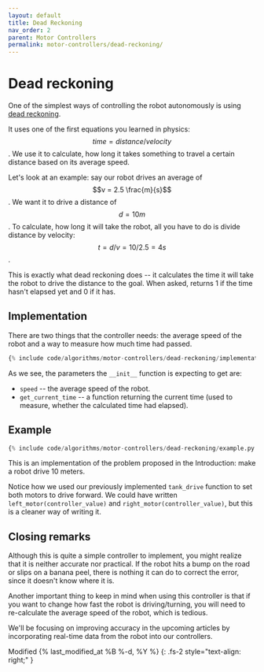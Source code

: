 ```yaml
---
layout: default
title: Dead Reckoning
nav_order: 2
parent: Motor Controllers
permalink: motor-controllers/dead-reckoning/
---
```


# Dead reckoning
One of the simplest ways of controlling the robot autonomously is using [dead reckoning](https://en.wikipedia.org/wiki/Dead_reckoning).

It uses one of the first equations you learned in physics: $$time = distance / velocity$$. We use it to calculate, how long it takes something to travel a certain distance based on its average speed.

Let's look at an example: say our robot drives an average of $$v = 2.5 \frac{m}{s}$$. We want it to drive a distance of $$d = 10m$$. To calculate, how long it will take the robot, all you have to do is divide distance by velocity: $$t = d/v = 10/2.5 = 4s$$.

This is exactly what dead reckoning does -- it calculates the time it will take the robot to drive the distance to the goal. When asked, returns 1 if the time hasn't elapsed yet and 0 if it has.


## Implementation
There are two things that the controller needs: the average speed of the robot and a way to measure how much time had passed.

```python
{% include code/algorithms/motor-controllers/dead-reckoning/implementation.py %}
```

As we see, the parameters the `__init__` function is expecting to get are:
- `speed` -- the average speed of the robot.
- `get_current_time` -- a function returning the current time (used to measure, whether the calculated time had elapsed).


## Example
```python
{% include code/algorithms/motor-controllers/dead-reckoning/example.py %}
```

This is an implementation of the problem proposed in the Introduction: make a robot drive 10 meters.

Notice how we used our previously implemented `tank_drive` function to set both motors to drive forward. We could have written `left_motor(controller_value)` and `right_motor(controller_value)`, but this is a cleaner way of writing it.


## Closing remarks
Although this is quite a simple controller to implement, you might realize that it is neither accurate nor practical. If the robot hits a bump on the road or slips on a banana peel, there is nothing it can do to correct the error, since it doesn't know where it is.

Another important thing to keep in mind when using this controller is that if you want to change how fast the robot is driving/turning, you will need to re-calculate the average speed of the robot, which is tedious.

We'll be focusing on improving accuracy in the upcoming articles by incorporating real-time data from the robot into our controllers.

Modified {% last_modified_at %B %-d, %Y %}
{: .fs-2 style="text-align: right;" }